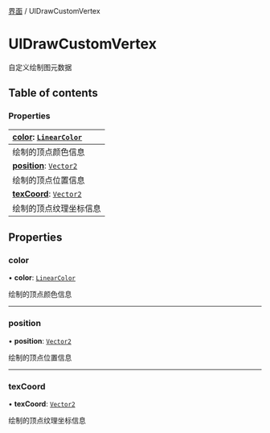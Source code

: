 [界面](../groups/界面.界面.md) / UIDrawCustomVertex

# UIDrawCustomVertex <Badge type="tip" text="Class" /> <Score text="UIDrawCustomVertex" />

自定义绘制图元数据

## Table of contents

### Properties <Score text="Properties" /> 
| **[color](mw.UIDrawCustomVertex.md#color)**: [`LinearColor`](mw.LinearColor.md)  |
| :-----|
| 绘制的顶点颜色信息|
| **[position](mw.UIDrawCustomVertex.md#position)**: [`Vector2`](mw.Vector2.md)  |
| 绘制的顶点位置信息|
| **[texCoord](mw.UIDrawCustomVertex.md#texcoord)**: [`Vector2`](mw.Vector2.md)  |
| 绘制的顶点纹理坐标信息|

## Properties

### color <Score text="color" /> 

• **color**: [`LinearColor`](mw.LinearColor.md)

绘制的顶点颜色信息

___

### position <Score text="position" /> 

• **position**: [`Vector2`](mw.Vector2.md)

绘制的顶点位置信息

___

### texCoord <Score text="texCoord" /> 

• **texCoord**: [`Vector2`](mw.Vector2.md)

绘制的顶点纹理坐标信息
